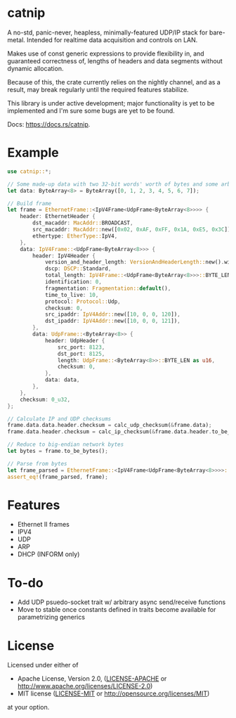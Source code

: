 # catnip
A no-std, panic-never, heapless, minimally-featured UDP/IP stack for bare-metal.
Intended for realtime data acquisition and controls on LAN. 

Makes use of const generic expressions to provide flexibility in, 
and guaranteed correctness of, lengths of headers and data segments without
dynamic allocation.

Because of this, the crate currently relies on the nightly channel, and as a result, may break regularly
until the required features stabilize.

This library is under active development; major functionality is yet to 
be implemented and I'm sure some bugs are yet to be found.

Docs: https://docs.rs/catnip.

# Example

```rust
use catnip::*;

// Some made-up data with two 32-bit words' worth of bytes and some arbitrary addresses
let data: ByteArray<8> = ByteArray([0, 1, 2, 3, 4, 5, 6, 7]);

// Build frame
let frame = EthernetFrame::<IpV4Frame<UdpFrame<ByteArray<8>>>> {
    header: EthernetHeader {
        dst_macaddr: MacAddr::BROADCAST,
        src_macaddr: MacAddr::new([0x02, 0xAF, 0xFF, 0x1A, 0xE5, 0x3C]),
        ethertype: EtherType::IpV4,
    },
    data: IpV4Frame::<UdpFrame<ByteArray<8>>> {
        header: IpV4Header {
            version_and_header_length: VersionAndHeaderLength::new().with_version(4).with_header_length((IpV4Header::BYTE_LEN / 4) as u8),
            dscp: DSCP::Standard,
            total_length: IpV4Frame::<UdpFrame<ByteArray<8>>>::BYTE_LEN as u16,
            identification: 0,
            fragmentation: Fragmentation::default(),
            time_to_live: 10,
            protocol: Protocol::Udp,
            checksum: 0,
            src_ipaddr: IpV4Addr::new([10, 0, 0, 120]),
            dst_ipaddr: IpV4Addr::new([10, 0, 0, 121]),
        },
        data: UdpFrame::<ByteArray<8>> {
            header: UdpHeader {
                src_port: 8123,
                dst_port: 8125,
                length: UdpFrame::<ByteArray<8>>::BYTE_LEN as u16,
                checksum: 0,
            },
            data: data,
        },
    },
    checksum: 0_u32,
};

// Calculate IP and UDP checksums
frame.data.data.header.checksum = calc_udp_checksum(&frame.data);
frame.data.header.checksum = calc_ip_checksum(&frame.data.header.to_be_bytes());

// Reduce to big-endian network bytes
let bytes = frame.to_be_bytes();

// Parse from bytes
let frame_parsed = EthernetFrame::<IpV4Frame<UdpFrame<ByteArray<8>>>>::read_bytes(&bytes);
assert_eq!(frame_parsed, frame);
```

# Features 
* Ethernet II frames
* IPV4
* UDP
* ARP
* DHCP (INFORM only)

# To-do
* Add UDP psuedo-socket trait w/ arbitrary async send/receive functions
* Move to stable once constants defined in traits become available for parametrizing generics

# License
Licensed under either of

 * Apache License, Version 2.0, ([LICENSE-APACHE](LICENSE-APACHE) or http://www.apache.org/licenses/LICENSE-2.0)
 * MIT license ([LICENSE-MIT](LICENSE-MIT) or http://opensource.org/licenses/MIT)
 
at your option.
